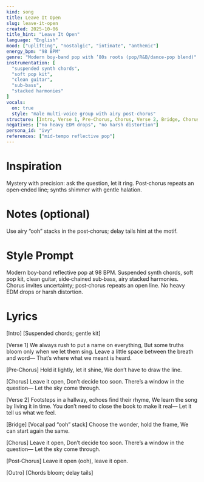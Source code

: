 ```yaml
---
kind: song
title: Leave It Open
slug: leave-it-open
created: 2025-10-06
title_hint: "Leave It Open"
language: "English"
mood: ["uplifting", "nostalgic", "intimate", "anthemic"]
energy_bpm: "98 BPM"
genre: "Modern boy‑band pop with ’80s roots (pop/R&B/dance‑pop blend)"
instrumentation: [
  "suspended synth chords",
  "soft pop kit",
  "clean guitar",
  "sub‑bass",
  "stacked harmonies"
]
vocals:
  on: true
  style: "male multi‑voice group with airy post‑chorus"
structure: [Intro, Verse 1, Pre‑Chorus, Chorus, Verse 2, Bridge, Chorus, Post‑Chorus, Outro]
negatives: ["no heavy EDM drops", "no harsh distortion"]
persona_id: "ivy"
references: ["mid‑tempo reflective pop"]
---
```


# Inspiration
Mystery with precision: ask the question, let it ring. Post‑chorus repeats an open‑ended line; synths shimmer with gentle halation.

# Notes (optional)
Use airy “ooh” stacks in the post‑chorus; delay tails hint at the motif.

# Style Prompt
Modern boy‑band reflective pop at 98 BPM. Suspended synth chords, soft pop kit, clean guitar, side‑chained sub‑bass, airy stacked harmonies. Chorus invites uncertainty; post‑chorus repeats an open line. No heavy EDM drops or harsh distortion.

# Lyrics
[Intro]
[Suspended chords; gentle kit]

[Verse 1]
We always rush to put a name on everything,
But some truths bloom only when we let them sing.
Leave a little space between the breath and word—
That’s where what we meant is heard.

[Pre‑Chorus]
Hold it lightly, let it shine,
We don’t have to draw the line.

[Chorus]
Leave it open,
Don’t decide too soon.
There’s a window in the question—
Let the sky come through.

[Verse 2]
Footsteps in a hallway, echoes find their rhyme,
We learn the song by living it in time.
You don’t need to close the book to make it real—
Let it tell us what we feel.

[Bridge]
[Vocal pad “ooh” stack]
Choose the wonder, hold the frame,
We can start again the same.

[Chorus]
Leave it open,
Don’t decide too soon.
There’s a window in the question—
Let the sky come through.

[Post‑Chorus]
Leave it open (ooh), leave it open.

[Outro]
[Chords bloom; delay tails]

